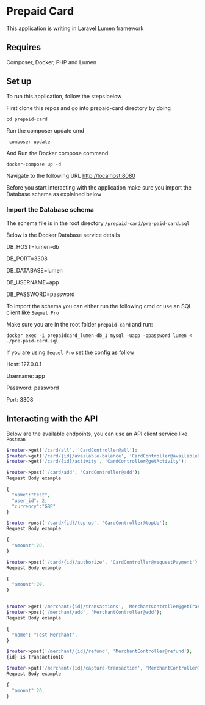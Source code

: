 # Prepaid Card
This application is writing in Laravel Lumen framework

## Requires
Composer, Docker, PHP and Lumen

## Set up
To run this application, follow the steps below

First clone this repos and go into prepaid-card directory by doing
```shell
cd prepaid-card
```

Run the composer update cmd

```shell
 composer update
```

And Run the Docker compose command

```shell
docker-compose up -d
```

Navigate to the following URL
[http://localhost:8080](http://localhost:8080)

Before you start interacting with the application make sure you import the Database schema as explained below

### Import the Database schema
The schema file is in the root directory `/prepaid-card/pre-paid-card.sql`

Below is the Docker Database service details

DB_HOST=lumen-db

DB_PORT=3308

DB_DATABASE=lumen

DB_USERNAME=app

DB_PASSWORD=password

To import the schema you can either run the following cmd or use an SQL client like `Sequel Pro`

Make sure you are in the root folder `prepaid-card` and run:

```shell
docker exec -i prepaidcard_lumen-db_1 mysql -uapp -ppassword lumen < ./pre-paid-card.sql
```

If you are using `Sequel Pro` set the config as follow

Host: 127.0.0.1

Username: app

Password: password

Port: 3308


## Interacting with the API
Below are the available endpoints, you can use an API client service like `Postman`

```php
$router->get('/card/all', 'CardController@all');
$router->get('/card/{id}/available-balance', 'CardController@availableBalance');
$router->get('/card/{id}/activity', 'CardController@getActivity');

$router->post('/card/add', 'CardController@add');
Request Body example

{
  "name":"test",
  "user_id": 2,
  "currency":"GBP"
}

$router->post('/card/{id}/top-up', 'CardController@topUp');
Request Body example

{
  "amount":20,
}

$router->post('/card/{id}/authorize', 'CardController@requestPayment');
Request Body example

{
  "amount":20,
}


$router->get('/merchant/{id}/transactions', 'MerchantController@getTransactions');
$router->post('/merchant/add', 'MerchantController@add');
Request Body example

{
  "name": "Test Merchant",
}

$router->post('/merchant/{id}/refund', 'MerchantController@refund');
{id} is TransactionID

$router->put('/merchant/{id}/capture-transaction', 'MerchantController@capture');
Request Body example

{
  "amount":20,
}

```